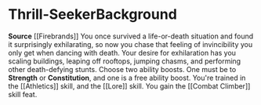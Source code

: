 ﻿---
ability:
- Strength
- Constitution
ability_boost:
- Strength
- Constitution
feat: '[[DATABASE/feat/Combat Climber|Combat Climber]]'
id: '360'
name: Thrill-Seeker
prerequisite: null
rarity: Common
skill:
- '[[DATABASE/skill/Athletics|Athletics]]'
- Engineering [[DATABASE/skill/Lore|Lore]]
source: '[[DATABASE/source/Firebrands|Firebrands]]'
subcategory: general
trait: null
type: Background

---
# Thrill-Seeker<span class="item-type">Background</span>

**Source** [[Firebrands]]
You once survived a life-or-death situation and found it surprisingly exhilarating, so now you chase that feeling of invincibility you only get when dancing with death. Your desire for exhilaration has you scaling buildings, leaping off rooftops, jumping chasms, and performing other death-defying stunts.
Choose two ability boosts. One must be to **Strength** or **Constitution**, and one is a free ability boost.
You're trained in the [[Athletics]] skill, and the [[Lore]] skill. You gain the [[Combat Climber]] skill feat.